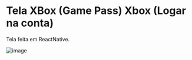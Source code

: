 # Tela XBox (Game Pass) Xbox (Logar na conta)

Tela feita em ReactNative.

![image](https://user-images.githubusercontent.com/99412036/234033573-b86107a0-32a5-4e02-a166-fadd807a3b2a.png)
